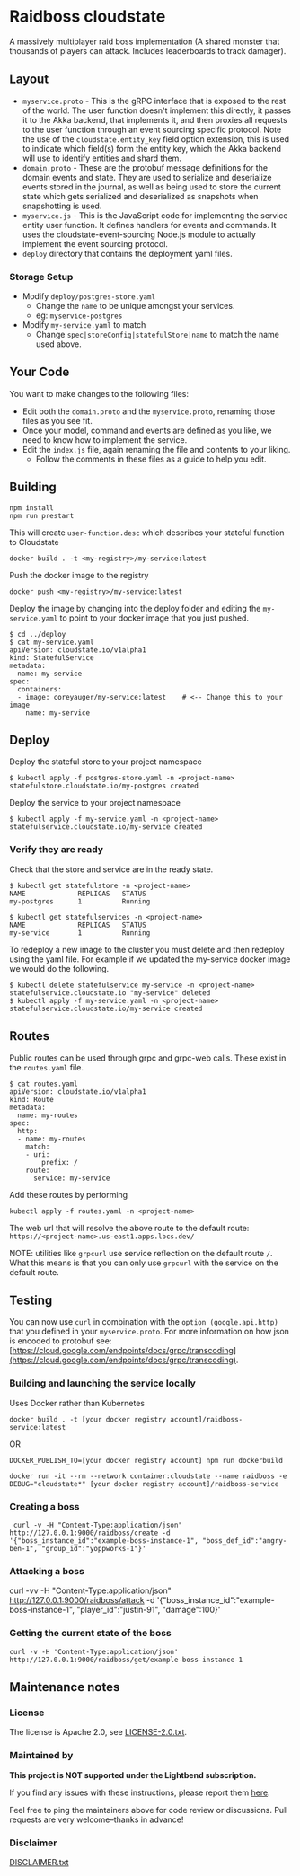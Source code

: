 # Raidboss cloudstate
A massively multiplayer raid boss implementation (A shared monster that thousands of players can attack. Includes leaderboards to track damager).

## Layout
* `myservice.proto` - This is the gRPC interface that is exposed to the rest of the world. The user function doesn't implement this directly, it passes it to the Akka backend, that implements it, and then proxies all requests to the user function through an event sourcing specific protocol. Note the use of the `cloudstate.entity_key` field option extension, this is used to indicate which field(s) form the entity key, which the Akka backend will use to identify entities and shard them.
* `domain.proto` - These are the protobuf message definitions for the domain events and state. They are used to serialize and deserialize events stored in the journal, as well as being used to store the current state which gets serialized and deserialized as snapshots when snapshotting is used.
* `myservice.js` - This is the JavaScript code for implementing the service entity user function. It defines handlers for events and commands. It uses the cloudstate-event-sourcing Node.js module to actually implement the event sourcing protocol.
* `deploy` directory that contains the deployment yaml files.

### Storage Setup
* Modify `deploy/postgres-store.yaml`
    * Change the `name` to be unique amongst your services.
    * eg: `myservice-postgres`
* Modify `my-service.yaml` to match
    * Change `spec|storeConfig|statefulStore|name` to match the name used above.

## Your Code
You want to make changes to the following files:
* Edit both the `domain.proto` and the `myservice.proto`, renaming those files as you see fit.
* Once your model, command and events are defined as you like, we need to know how to implement the service.
* Edit the `index.js` file, again renaming the file and contents to your liking.
   * Follow the comments in these files as a guide to help you edit.

## Building
```
npm install
npm run prestart
```

This will create `user-function.desc` which describes your stateful function to Cloudstate
```
docker build . -t <my-registry>/my-service:latest
```

Push the docker image to the registry
```
docker push <my-registry>/my-service:latest
```

Deploy the image by changing into the deploy folder and editing the `my-service.yaml` to point to your docker image that you just pushed.
```
$ cd ../deploy
$ cat my-service.yaml
apiVersion: cloudstate.io/v1alpha1
kind: StatefulService
metadata:
  name: my-service
spec:
  containers:
  - image: coreyauger/my-service:latest    # <-- Change this to your image
    name: my-service
```

## Deploy

Deploy the stateful store to your project namespace
```
$ kubectl apply -f postgres-store.yaml -n <project-name>
statefulstore.cloudstate.io/my-postgres created
````

Deploy the service to your project namespace
```
$ kubectl apply -f my-service.yaml -n <project-name>
statefulservice.cloudstate.io/my-service created
````

### Verify they are ready
Check that the store and service are in the ready state.
```
$ kubectl get statefulstore -n <project-name>
NAME             REPLICAS   STATUS
my-postgres      1          Running

$ kubectl get statefulservices -n <project-name>
NAME             REPLICAS   STATUS
my-service       1          Running
```

To redeploy a new image to the cluster you must delete and then redeploy using the yaml file.
For example if we updated the my-service docker image we would do the following.
````
$ kubectl delete statefulservice my-service -n <project-name>
statefulservice.cloudstate.io "my-service" deleted
$ kubectl apply -f my-service.yaml -n <project-name>
statefulservice.cloudstate.io/my-service created
````

## Routes
Public routes can be used through grpc and grpc-web calls.  These exist in the `routes.yaml` file.

```
$ cat routes.yaml
apiVersion: cloudstate.io/v1alpha1
kind: Route
metadata:
  name: my-routes
spec:
  http:
  - name: my-routes
    match:
    - uri:
        prefix: /
    route:
      service: my-service
```

Add these routes by performing
```
kubectl apply -f routes.yaml -n <project-name>
```

The web url that will resolve the above route to the default route:
`https://<project-name>.us-east1.apps.lbcs.dev/`

NOTE: utilities like `grpcurl` use service reflection on the default route `/`.  What this means is that you
can only use `grpcurl` with the service on the default route.

## Testing
You can now use `curl` in combination with the `option (google.api.http)` that you defined in your `myservice.proto`.  For more information
on how json is encoded to protobuf see: [https://cloud.google.com/endpoints/docs/grpc/transcoding](https://cloud.google.com/endpoints/docs/grpc/transcoding).

### Building and launching the service locally

Uses Docker rather than Kubernetes

`docker build . -t [your docker registry account]/raidboss-service:latest`

OR

`DOCKER_PUBLISH_TO=[your docker registry account] npm run dockerbuild`

`docker run -it --rm --network container:cloudstate --name raidboss -e DEBUG="cloudstate*" [your docker registry account]/raidboss-service`

### Creating a boss
```
 curl -v -H "Content-Type:application/json"  http://127.0.0.1:9000/raidboss/create -d '{"boss_instance_id":"example-boss-instance-1", "boss_def_id":"angry-ben-1", "group_id":"yoppworks-1"}'
```

### Attacking a boss

 curl -vv -H "Content-Type:application/json" http://127.0.0.1:9000/raidboss/attack -d '{"boss_instance_id":"example-boss-instance-1", "player_id":"justin-91", "damage":100}'

### Getting the current state of the boss
```
curl -v -H 'Content-Type:application/json' http://127.0.0.1:9000/raidboss/get/example-boss-instance-1
```

## Maintenance notes

### License
The license is Apache 2.0, see [LICENSE-2.0.txt](LICENSE-2.0.txt).

### Maintained by
__This project is NOT supported under the Lightbend subscription.__

If you find any issues with these instructions, please report them [here](https://github.com/lightbend/cloudstate-samples/pull/link_to_issue_tracker).

Feel free to ping the maintainers above for code review or discussions. Pull requests are very welcome–thanks in advance!

### Disclaimer

[DISCLAIMER.txt](../DISCLAIMER.txt)
